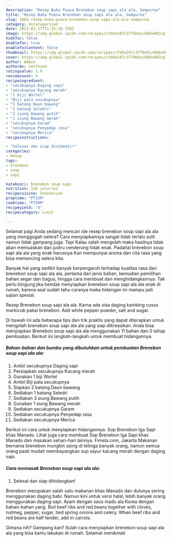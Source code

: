 ```yaml
---
description: "Resep Buka Puasa Brenebon soup sapi ala ala, Sempurna"
title: "Resep Buka Puasa Brenebon soup sapi ala ala, Sempurna"
slug: 1082-resep-buka-puasa-brenebon-soup-sapi-ala-ala-sempurna
category: Uncategorized
date: 2023-03-17T21:55:39.758Z
image: https://img-global.cpcdn.com/recipes/cfd4a197c3779e5e/680x482cq70/brenebon-soup-sapi-ala-ala-foto-resep-utama.jpg
hideToc: false
enableToc: true
enableTocContent: false
thumbnail: https://img-global.cpcdn.com/recipes/cfd4a197c3779e5e/680x482cq70/brenebon-soup-sapi-ala-ala-foto-resep-utama.jpg
cover: https://img-global.cpcdn.com/recipes/cfd4a197c3779e5e/680x482cq70/brenebon-soup-sapi-ala-ala-foto-resep-utama.jpg
author: Admin
authorAv: notfound
ratingvalue: 3.9
reviewcount: 4
recipeingredient:
- "secukupnya Daging sapi"
- "secukupnya Kacang merah"
- "1 biji Wortel"
- "Biji pala secukupnya"
- "2 batang Daun bawang"
- "1 batang Seledri"
- "3 siung Bawang putih"
- "1 siung Bawang merah"
- "secukupnya Garam"
- "secukupnya Penyedap rasa"
- "secukupnya Merica"
recipeinstructions:

- "Selesai dan siap dinikmati!"
categories:
- Resep
tags:
- brenebon
- soup
- sapi

katakunci: brenebon soup sapi 
nutrition: 136 calories
recipecuisine: Indonesian
preptime: "PT12M"
cooktime: "PT49M"
recipeyield: "4"
recipecategory: Lunch

---
```



Selamat pagi Anda sedang mencari ide resep brenebon soup sapi ala ala yang menggugah selera? Cara menyiapkannya sangat tidak terlalu sulit namun tidak gampang juga. Tapi Kalau salah mengolah maka hasilnya tidak akan memuaskan dan justru cenderung tidak enak. Padahal brenebon soup sapi ala ala yang enak harusnya Kan mempunyai aroma dan cita rasa yang bisa memancing selera kita.


Banyak hal yang sedikit banyak berpengaruh terhadap kualitas rasa dari brenebon soup sapi ala ala, pertama dari jenis bahan, kemudian pemilihan bahan segar dan bagus, hingga cara membuat dan menghidangkannya. Tak perlu bingung jika hendak menyiapkan brenebon soup sapi ala ala enak di rumah, karena asal sudah tahu caranya maka hidangan ini mampu jadi sajian spesial.

Resep Brenebon soup sapi ala ala. Karna ada sisa daging kambing cusss markicob pakai brenebon. Add white pepper powder, salt and sugar.


Di bawah ini ada beberapa tips dan trik praktis yang dapat diterapkan untuk mengolah brenebon soup sapi ala ala yang siap dikreasikan. Anda bisa menyiapkan Brenebon soup sapi ala ala menggunakan 11 bahan dan 0 tahap pembuatan. Berikut ini langkah-langkah untuk membuat hidangannya.

<!--inarticleads1-->

##### Bahan-bahan dan bumbu yang dibutuhkan untuk pembuatan Brenebon soup sapi ala ala:

1. Ambil secukupnya Daging sapi
1. Persiapkan secukupnya Kacang merah
1. Gunakan 1 biji Wortel
1. Ambil Biji pala secukupnya
1. Siapkan 2 batang Daun bawang
1. Sediakan 1 batang Seledri
1. Sediakan 3 siung Bawang putih
1. Gunakan 1 siung Bawang merah
1. Sediakan secukupnya Garam
1. Sediakan secukupnya Penyedap rasa
1. Sediakan secukupnya Merica


Berikut ini cara untuk menyiapkan hidangannya. Sop Brenebon Iga Sapi khas Manado. Lihat juga cara membuat Sop Brenebon Iga Sapi khas Manado dan masakan sehari-hari lainnya. Fimela.com, Jakarta Makanan bernama brenebon mungkin asing di telinga banyak orang, namun semua orang pasti mudah membayangkan sup sayur kacang merah dengan daging sapi. 

<!--inarticleads2-->

##### Cara memasak Brenebon soup sapi ala ala:


1. Selesai dan siap dihidangkan!

Brenebon merupakan salah satu makanan khas Manado dan dulunya sering menggunakan daging babi. Namun kini untuk versi halal, lebih banyak orang menggunakan daging sapi. Ayam dengan saus madu ala Korea dengan bahan-bahan yang. Boil beef ribs and red beans together with cloves, nutmeg, pepper, sugar, tied spring onions and celery. When beef ribs and red beans are half tender, add in carrots. 

Gimana nih? Gampang kan? Itulah cara menyiapkan brenebon soup sapi ala ala yang bisa kamu lakukan di rumah. Selamat menikmati
